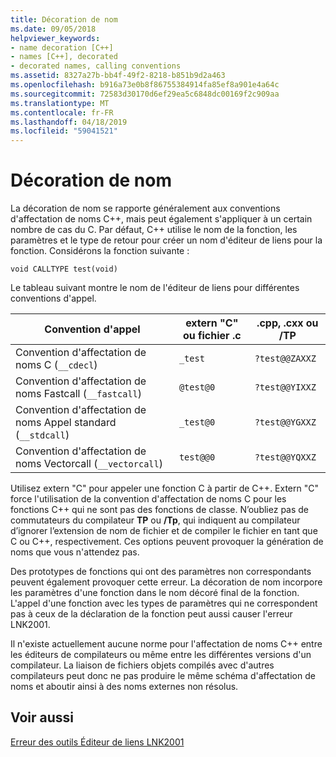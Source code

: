 ```yaml
---
title: Décoration de nom
ms.date: 09/05/2018
helpviewer_keywords:
- name decoration [C++]
- names [C++], decorated
- decorated names, calling conventions
ms.assetid: 8327a27b-bb4f-49f2-8218-b851b9d2a463
ms.openlocfilehash: b916a73e0b8f86755384914fa85ef8a901e4a64c
ms.sourcegitcommit: 72583d30170d6ef29ea5c6848dc00169f2c909aa
ms.translationtype: MT
ms.contentlocale: fr-FR
ms.lasthandoff: 04/18/2019
ms.locfileid: "59041521"
---
```

# <a name="name-decoration"></a>Décoration de nom

La décoration de nom se rapporte généralement aux conventions d'affectation de noms C++, mais peut également s'appliquer à un certain nombre de cas du C. Par défaut, C++ utilise le nom de la fonction, les paramètres et le type de retour pour créer un nom d'éditeur de liens pour la fonction. Considérons la fonction suivante :

```
void CALLTYPE test(void)
```

Le tableau suivant montre le nom de l'éditeur de liens pour différentes conventions d'appel.

|Convention d'appel|extern "C" ou fichier .c|.cpp, .cxx ou /TP|
|------------------------|---------------------------|------------------------|
|Convention d'affectation de noms C (`__cdecl`)|`_test`|`?test@@ZAXXZ`|
|Convention d'affectation de noms Fastcall (`__fastcall`)|`@test@0`|`?test@@YIXXZ`|
|Convention d'affectation de noms Appel standard (`__stdcall`)|`_test@0`|`?test@@YGXXZ`|
|Convention d'affectation de noms Vectorcall (`__vectorcall`)|`test@@0`|`?test@@YQXXZ`|

Utilisez extern "C" pour appeler une fonction C à partir de C++. Extern "C" force l'utilisation de la convention d'affectation de noms C pour les fonctions C++ qui ne sont pas des fonctions de classe. N’oubliez pas de commutateurs du compilateur **TP** ou **/Tp**, qui indiquent au compilateur d’ignorer l’extension de nom de fichier et de compiler le fichier en tant que C ou C++, respectivement. Ces options peuvent provoquer la génération de noms que vous n'attendez pas.

Des prototypes de fonctions qui ont des paramètres non correspondants peuvent également provoquer cette erreur. La décoration de nom incorpore les paramètres d'une fonction dans le nom décoré final de la fonction. L'appel d'une fonction avec les types de paramètres qui ne correspondent pas à ceux de la déclaration de la fonction peut aussi causer l'erreur LNK2001.

Il n'existe actuellement aucune norme pour l'affectation de noms C++ entre les éditeurs de compilateurs ou même entre les différentes versions d'un compilateur. La liaison de fichiers objets compilés avec d'autres compilateurs peut donc ne pas produire le même schéma d'affectation de noms et aboutir ainsi à des noms externes non résolus.

## <a name="see-also"></a>Voir aussi

[Erreur des outils Éditeur de liens LNK2001](../../error-messages/tool-errors/linker-tools-error-lnk2001.md)